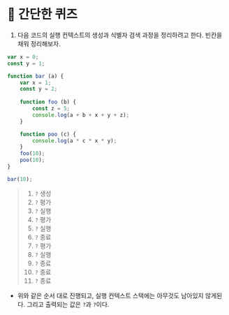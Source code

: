 # 📝 간단한 퀴즈
1. 다음 코드의 실행 컨텍스트의 생성과 식별자 검색 과정을 정리하려고 한다. 빈칸을 채워 정리해보자.
```js
var x = 0;
const y = 1;

function bar (a) {
    var x = 1;
    const y = 2;
    
    function foo (b) {
        const z = 5;
        console.log(a + b + x + y + z);    
    }

    function poo (c) {
        console.log(a * c * x * y);
    }
    foo(10);
    poo(10);
}

bar(10);
```

> 1. `?` 생성 
> 2. `?` 평가
> 3. `?` 실행
> 4. `?` 평가
> 5. `?` 실행
> 6. `?` 종료 
> 7. `?` 평가
> 8. `?` 실행
> 9. `?` 종료
> 10. `?` 종료
> 11. `?` 종료

- 위와 같은 순서 대로 진행되고, 실행 컨텍스트 스택에는 아무것도 남아있지 않게된다. 그리고 출력되는 값은 `?`과 `?`이다.